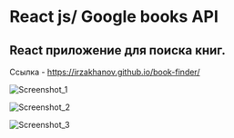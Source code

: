 # React js/ Google books API
## React приложение для поиска книг.
Ссылка - https://irzakhanov.github.io/book-finder/

![Screenshot_1](https://user-images.githubusercontent.com/47324041/131259703-70f8133b-0992-4d3f-a534-51a48c57aedd.png)

![Screenshot_2](https://user-images.githubusercontent.com/47324041/131259707-ca8ce12e-3359-47cc-ae34-1044bb261bda.png)

![Screenshot_3](https://user-images.githubusercontent.com/47324041/131259708-acef3205-0b96-4c87-a7d6-ecccd2997d77.png)


